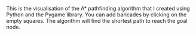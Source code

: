 This is the visualisation of the A* pathfinding algorithm that I created using Python and the Pygame library. You can add baricades by clicking on the empty squares.
The algorithm will find the shortest path to reach the goal node.
